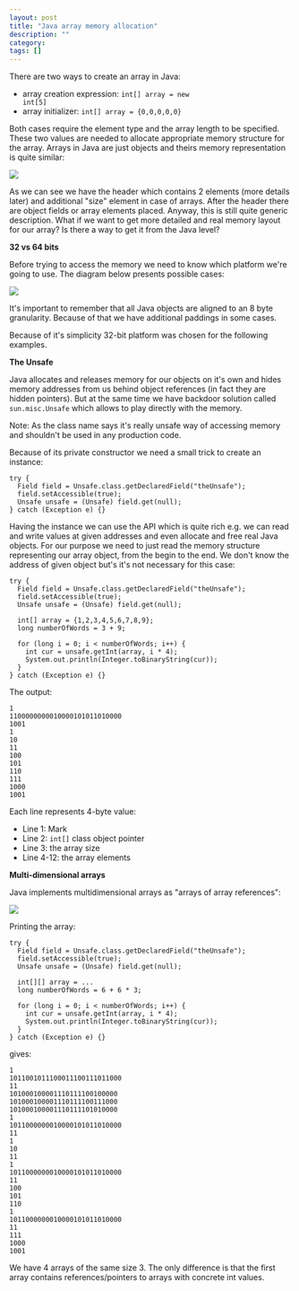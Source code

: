 ```yaml
---
layout: post
title: "Java array memory allocation"
description: ""
category: 
tags: []
---
```


There are two ways to create an array in Java:

- array creation expression: <code>int[] array = new int[5]</code>
- array initializer: <code>int[] array = {0,0,0,0,0}</code>

Both cases require the element type and the array length to be specified. These two values are needed to allocate appropriate memory structure for the array. Arrays in Java are just objects and theirs memory representation is quite similar:

<img src="http://4.bp.blogspot.com/-WeX8Ap6bQVM/T3xLiQrsUmI/AAAAAAAACPk/mvKb3tjOypk/s1600/JavaObjectStructure.png" />

As we can see we have the header which contains 2 elements (more details later) and additional "size" element in case of arrays. After the header there are object fields or array elements placed. Anyway, this is still quite generic description. What if we want to get more detailed and real memory layout for our array? Is there a way to get it from the Java level?

**32 vs 64 bits**

Before trying to access the memory we need to know which platform we're going to use. The diagram below presents possible cases:

<img src="http://4.bp.blogspot.com/-yUbT_ye66Fk/T32hcRQL7xI/AAAAAAAACQU/el5taNPiQuY/s1600/JavaArrayMemory32vs64bit.png" />

It's important to remember that all Java objects are aligned to an 8 byte granularity. Because of that we have additional paddings in some cases.

Because of it's simplicity 32-bit platform was chosen for the following examples.

**The Unsafe**

Java allocates and releases memory for our objects on it's own and hides memory addresses from us behind object references (in fact they are hidden pointers). But at the same time we have backdoor solution called <code>sun.misc.Unsafe</code> which allows to play directly with the memory.

Note: As the class name says it's really unsafe way of accessing memory and shouldn't be used in any production code.

Because of its private constructor we need a small trick to create an instance:

    try {
      Field field = Unsafe.class.getDeclaredField("theUnsafe");
      field.setAccessible(true);
      Unsafe unsafe = (Unsafe) field.get(null);
    } catch (Exception e) {}


Having the instance we can use the API which is quite rich e.g. we can read and write values at given addresses and even allocate and free real Java objects. For our purpose we need to just read the memory structure representing our array object, from the begin to the end. We don't know the address of given object but's it's not necessary for this case:

    try {
      Field field = Unsafe.class.getDeclaredField("theUnsafe");
      field.setAccessible(true);
      Unsafe unsafe = (Unsafe) field.get(null);

      int[] array = {1,2,3,4,5,6,7,8,9};
      long numberOfWords = 3 + 9;

      for (long i = 0; i < numberOfWords; i++) {
        int cur = unsafe.getInt(array, i * 4);
        System.out.println(Integer.toBinaryString(cur));
      }
    } catch (Exception e) {}
    
The output:

    1
    1100000000010000101011010000
    1001
    1
    10
    11
    100
    101
    110
    111
    1000
    1001

Each line represents 4-byte value:

- Line 1: Mark
- Line 2: <code>int[]</code> class object pointer
- Line 3: the array size
- Line 4-12: the array elements

**Multi-dimensional arrays**

Java implements multidimensional arrays as "arrays of array references":

<img src="http://2.bp.blogspot.com/-PDsnOr3i394/T3xL1DKvShI/AAAAAAAACPw/KZqqQp7vG8U/s1600/Java2DimArrayInMemory.png" />

Printing the array:

    try {
      Field field = Unsafe.class.getDeclaredField("theUnsafe");
      field.setAccessible(true);
      Unsafe unsafe = (Unsafe) field.get(null);

      int[][] array = ...
      long numberOfWords = 6 + 6 * 3;

      for (long i = 0; i < numberOfWords; i++) {
        int cur = unsafe.getInt(array, i * 4);
        System.out.println(Integer.toBinaryString(cur));
      }
    } catch (Exception e) {}

gives:

    1
    1011001011100011100111011000
    11
    101000100001110111100100000
    101000100001110111100111000
    101000100001110111101010000
    1
    1011000000010000101011010000
    11
    1
    10
    11
    1
    1011000000010000101011010000
    11
    100
    101
    110
    1
    1011000000010000101011010000
    11
    111
    1000
    1001


We have 4 arrays of the same size 3. The only difference is that the first array contains references/pointers to arrays with concrete int values.